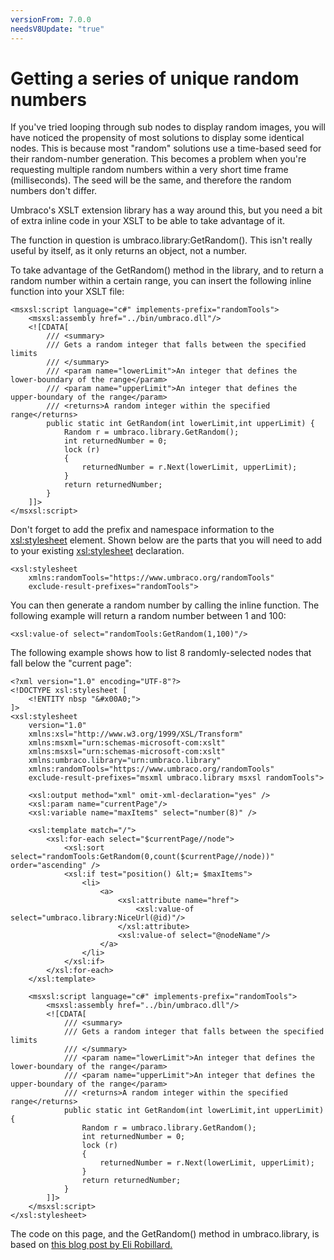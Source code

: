 ```yaml
---
versionFrom: 7.0.0
needsV8Update: "true"
---
```


# Getting a series of unique random numbers
If you've tried looping through sub nodes to display random images, you will have noticed the propensity of most solutions to display some identical nodes. This is because most "random" solutions use a time-based seed for their random-number generation. This becomes a problem when you're requesting multiple random numbers within a very short time frame (milliseconds). The seed will be the same, and therefore the random numbers don't differ.

Umbraco's XSLT extension library has a way around this, but you need a bit of extra inline code in your XSLT to be able to take advantage of it.

The function in question is umbraco.library:GetRandom(). This isn't really useful by itself, as it only returns an object, not a number.

To take advantage of the GetRandom() method in the library, and to return a random number within a certain range, you can insert the following inline function into your XSLT file:

	<msxsl:script language="c#" implements-prefix="randomTools">
		<msxsl:assembly href="../bin/umbraco.dll"/>
		<![CDATA[
			/// <summary>
			/// Gets a random integer that falls between the specified limits
			/// </summary>
			/// <param name="lowerLimit">An integer that defines the lower-boundary of the range</param>
			/// <param name="upperLimit">An integer that defines the upper-boundary of the range</param>
			/// <returns>A random integer within the specified range</returns>
			public static int GetRandom(int lowerLimit,int upperLimit) {
				Random r = umbraco.library.GetRandom();
				int returnedNumber = 0;
				lock (r)
				{
					returnedNumber = r.Next(lowerLimit, upperLimit);
				}
				return returnedNumber;
			}
		]]>
	</msxsl:script>
	
Don't forget to add the prefix and namespace information to the <xsl:stylesheet> element. Shown below are the parts that you will need to add to your existing <xsl:stylesheet> declaration.

	<xsl:stylesheet
		xmlns:randomTools="https://www.umbraco.org/randomTools"
		exclude-result-prefixes="randomTools">

You can then generate a random number by calling the inline function. The following example will return a random number between 1 and 100:

	<xsl:value-of select="randomTools:GetRandom(1,100)"/>
	
The following example shows how to list 8 randomly-selected nodes that fall below the "current page":

	<?xml version="1.0" encoding="UTF-8"?>
	<!DOCTYPE xsl:stylesheet [
		<!ENTITY nbsp "&#x00A0;">
	]>
	<xsl:stylesheet
		version="1.0"
		xmlns:xsl="http://www.w3.org/1999/XSL/Transform"
		xmlns:msxml="urn:schemas-microsoft-com:xslt"
		xmlns:msxsl="urn:schemas-microsoft-com:xslt"
		xmlns:umbraco.library="urn:umbraco.library"
		xmlns:randomTools="https://www.umbraco.org/randomTools"
		exclude-result-prefixes="msxml umbraco.library msxsl randomTools">

		<xsl:output method="xml" omit-xml-declaration="yes" />
		<xsl:param name="currentPage"/>
		<xsl:variable name="maxItems" select="number(8)" />

		<xsl:template match="/">
			<xsl:for-each select="$currentPage//node">
				<xsl:sort select="randomTools:GetRandom(0,count($currentPage//node))" order="ascending" />
				<xsl:if test="position() &lt;= $maxItems">
					<li>
						<a>
							<xsl:attribute name="href">
								<xsl:value-of select="umbraco.library:NiceUrl(@id)"/>
							</xsl:attribute>
							<xsl:value-of select="@nodeName"/>
						</a>
					</li>
				</xsl:if>
			</xsl:for-each>
		</xsl:template>
		
		<msxsl:script language="c#" implements-prefix="randomTools">
			<msxsl:assembly href="../bin/umbraco.dll"/>
			<![CDATA[
				/// <summary>
				/// Gets a random integer that falls between the specified limits
				/// </summary>
       			/// <param name="lowerLimit">An integer that defines the lower-boundary of the range</param>
				/// <param name="upperLimit">An integer that defines the upper-boundary of the range</param>
				/// <returns>A random integer within the specified range</returns>
				public static int GetRandom(int lowerLimit,int upperLimit) {
					Random r = umbraco.library.GetRandom();
					int returnedNumber = 0;
					lock (r)
					{
						returnedNumber = r.Next(lowerLimit, upperLimit);
					}
					return returnedNumber;
				}
			]]>
		</msxsl:script>
	</xsl:stylesheet>
	
The code on this page, and the GetRandom() method in umbraco.library, is based on [this blog post by Eli Robillard.](https://weblogs.asp.net/erobillard/Random-Numbers-in-C_2300_)
